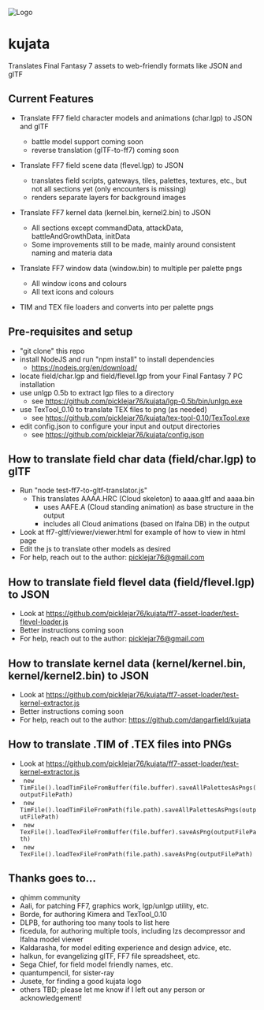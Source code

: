 ![Logo](KUJATA.png)

# kujata

Translates Final Fantasy 7 assets to web-friendly formats like JSON and glTF

## Current Features

- Translate FF7 field character models and animations (char.lgp) to JSON and glTF
  - battle model support coming soon
  - reverse translation (glTF-to-ff7) coming soon

- Translate FF7 field scene data (flevel.lgp) to JSON
  - translates field scripts, gateways, tiles, palettes, textures, etc., but not all sections yet (only encounters is missing)
  - renders separate layers for background images

- Translate FF7 kernel data (kernel.bin, kernel2.bin) to JSON
  - All sections except commandData, attackData, battleAndGrowthData, initData
  - Some improvements still to be made, mainly around consistent naming and materia data

- Translate FF7 window data (window.bin) to multiple per palette pngs
  - All window icons and colours
  - All text icons and colours

- TIM and TEX file loaders and converts into per palette pngs

## Pre-requisites and setup
- "git clone" this repo
- install NodeJS and run "npm install" to install dependencies
  - https://nodejs.org/en/download/
- locate field/char.lgp and field/flevel.lgp from your Final Fantasy 7 PC installation
- use unlgp 0.5b to extract lgp files to a directory
  - see https://github.com/picklejar76/kujata/lgp-0.5b/bin/unlgp.exe
- use TexTool_0.10 to translate TEX files to png (as needed)
  - see https://github.com/picklejar76/kujata/tex-tool-0.10/TexTool.exe
- edit config.json to configure your input and output directories
  - see https://github.com/picklejar76/kujata/config.json

## How to translate field char data (field/char.lgp) to glTF
- Run "node test-ff7-to-gltf-translator.js"
  - This translates AAAA.HRC (Cloud skeleton) to aaaa.gltf and aaaa.bin
    - uses AAFE.A (Cloud standing animation) as base structure in the output
    - includes all Cloud animations (based on Ifalna DB) in the output
- Look at ff7-gltf/viewer/viewer.html for example of how to view in html page
- Edit the js to translate other models as desired
- For help, reach out to the author: picklejar76@gmail.com

## How to translate field flevel data (field/flevel.lgp) to JSON
- Look at https://github.com/picklejar76/kujata/ff7-asset-loader/test-flevel-loader.js
- Better instructions coming soon
- For help, reach out to the author: picklejar76@gmail.com

## How to translate kernel data (kernel/kernel.bin, kernel/kernel2.bin) to JSON
- Look at https://github.com/picklejar76/kujata/ff7-asset-loader/test-kernel-extractor.js
- Better instructions coming soon
- For help, reach out to the author: https://github.com/dangarfield/kujata

## How to translate .TIM of .TEX files into PNGs
- Look at https://github.com/picklejar76/kujata/ff7-asset-loader/test-kernel-extractor.js
- ``` new TimFile().loadTimFileFromBuffer(file.buffer).saveAllPalettesAsPngs(outputFilePath)```
- ``` new TimFile().loadTimFileFromPath(file.path).saveAllPalettesAsPngs(outputFilePath)```
- ``` new TexFile().loadTexFileFromBuffer(file.buffer).saveAsPng(outputFilePath)```
- ``` new TexFile().loadTexFileFromPath(file.path).saveAsPng(outputFilePath)```

## Thanks goes to...
- qhimm community
- Aali, for patching FF7, graphics work, lgp/unlgp utility, etc.
- Borde, for authoring Kimera and TexTool_0.10
- DLPB, for authoring too many tools to list here
- ficedula, for authoring multiple tools, including lzs decompressor and Ifalna model viewer
- Kaldarasha, for model editing experience and design advice, etc.
- halkun, for evangelizing glTF, FF7 file spreadsheet, etc.
- Sega Chief, for field model friendly names, etc.
- quantumpencil, for sister-ray
- Jusete, for finding a good kujata logo
- others TBD; please let me know if I left out any person or acknowledgement!
